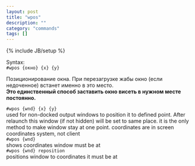 ```yaml
---
layout: post
title: "wpos"
description: ""
category: "commands"
tags: []
---
```

{% include JB/setup %}

Syntax:  
`#wpos {окно} {x} {y}` 

Позиционирование окна. При перезагрузке жабы окно (если недоченное) встанет именно в это место.  
**Это единственный способ заставить окно висеть в нужном месте постоянно.** 


`#wpos {wnd} {x} {y}`  
  used for non-docked output windows to position it to defined
  point. After relaunch this window (if not hidden) will be set
  to same place. it is the only method to make window stay at
  one point. coordinates are in screen coordinates system, not client  
`#wpos {wnd}`  
  shows coordinates window must be at  
`#wpos {wnd} reposition`  
  positions window to coordinates it must be at  